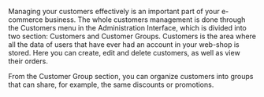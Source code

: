 Managing your customers effectively is an important part of your e-commerce business. The whole customers management is done through the Customers menu in the Administration Interface, which is divided into two section: Customers and Customer Groups. Customers is the area where all the data of users that have ever had an account in your web-shop is stored. Here you can create, edit and delete customers, as well as view their orders.

From the Customer Group section, you can organize customers into groups that can share, for example, the same discounts or promotions.